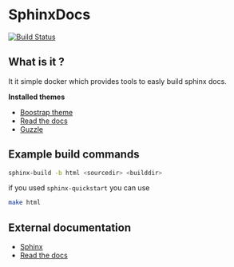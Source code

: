 # SphinxDocs

[![Build Status](https://travis-ci.org/SloCompTech/docker-sphinxdocs.svg?branch=master)](https://travis-ci.org/SloCompTech/docker-sphinxdocs)

## What is it ?
It it simple docker which provides tools to easly build sphinx docs.

**Installed themes**
- [Boostrap theme](https://github.com/ryan-roemer/sphinx-bootstrap-theme)
- [Read the docs](https://github.com/rtfd/sphinx_rtd_theme)
- [Guzzle](https://github.com/guzzle/guzzle_sphinx_theme)

## Example build commands
```bash
sphinx-build -b html <sourcedir> <builddir>
```
if you used `sphinx-quickstart` you can use
```bash
make html
```

## External documentation
- [Sphinx](http://www.sphinx-doc.org/en/master/usage/quickstart.html)
- [Read the docs](https://docs.readthedocs.io/en/latest/getting_started.html)